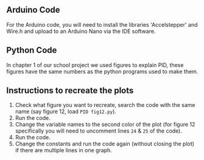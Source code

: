 ## Arduino Code

For the Arduino code, you will need to install the libraries 'Accelstepper' and Wire.h and upload to an Arduino Nano via the IDE software.

## Python Code

In chapter 1 of our school project we used figures to explain PID, these figures have the same numbers as the python programs used to make them. 

## Instructions to recreate the plots

1. Check what figure you want to recreate, search the code with the same name (say figure 12, load `PID fig12.py`).
2. Run the code.
3. Change the variable names to the second color of the plot (for figure 12 specifically you will need to uncomment lines `24` & `25` of the code).
4. Run the code.
5. Change the constants and run the code again (without closing the plot) if there are multiple lines in one graph. 

